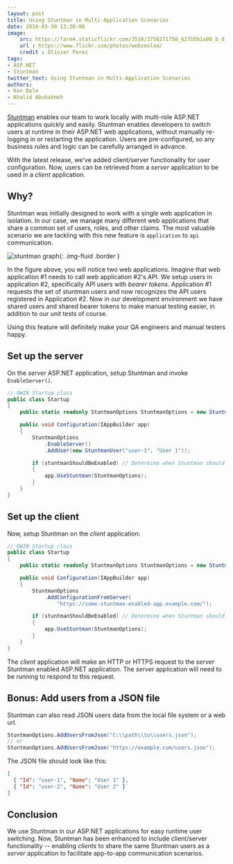 ```yaml
---
layout: post
title: Using Stuntman in Multi-Application Scenarios
date: 2016-03-30 13:30:00
image:
    src: https://farm4.staticflickr.com/3518/3756271750_627b5b1a80_b_d.jpg
    url : https://www.flickr.com/photos/webzooloo/
    credit : Olivier Porez
tags:
- ASP.NET
- Stuntman
twitter_text: Using Stuntman in Multi-Application Scenarios
authors:
- Ken Dale
- Khalid Abuhakmeh
---
```


[Stuntman](http://rimdev.io/stuntman/) enables our team to work locally with multi-role ASP.NET applications quickly and easily. Stuntman enables developers to switch users at runtime in their ASP.NET web applications, without manually re-logging in or restarting the application. Users are pre-configured, so any business rules and logic can be carefully arranged in advance.

With the latest release, we've added client/server functionality for user configuration. Now, users can be retrieved from a *server* application to be used in a *client* application.

## Why?

Stuntman was initially designed to work with a single web application in isolation. In our case, we manage many different web applications that share a common set of users, roles, and other claims. The most valuable scenario we are tackling with this new feature is `application` to `api` communication. 

![stuntman graph](/images/stuntman_graph.png){: .img-fluid .border }

In the figure above, you will notice two web applications. Imagine that web application #1 needs to call web application #2's API. We setup users in application #2, specifically API users with *bearer tokens*. Application #1 requests the set of stuntman users and now recognizes the API users registered in Application #2. Now in our development environment we have shared users and shared bearer tokens to make manual testing easier, in addition to our unit tests of course.

Using this feature will definitely make your QA engineers and manual testers happy.

## Set up the server

On the *server* ASP.NET application, setup Stuntman and invoke `EnableServer()`.

```csharp
// OWIN Startup class
public class Startup
{
    public static readonly StuntmanOptions StuntmanOptions = new StuntmanOptions();

    public void Configuration(IAppBuilder app)
    {
        StuntmanOptions
            .EnableServer()
            .AddUser(new StuntmanUser("user-1", "User 1"));

        if (stuntmanShouldBeEnabled) // Determine when Stuntman should be used here.
        {
            app.UseStuntman(StuntmanOptions);
        }
    }
}
```

## Set up the client

Now, setup Stuntman on the *client* application:

```csharp
// OWIN Startup class
public class Startup
{
    public static readonly StuntmanOptions StuntmanOptions = new StuntmanOptions();

    public void Configuration(IAppBuilder app)
    {
        StuntmanOptions
            .AddConfigurationFromServer(
                "https://some-stuntman-enabled-app.example.com/");

        if (stuntmanShouldBeEnabled) // Determine when Stuntman should be used here.
        {
            app.UseStuntman(StuntmanOptions);
        }
    }
}
```

The *client* application will make an HTTP or HTTPS request to the *server* Stuntman enabled ASP.NET application. The *server* application will need to be running to respond to this request. 

## Bonus: Add users from a JSON file

Stuntman can also read JSON users data from the local file system or a web url.

```csharp
StuntmanOptions.AddUsersFromJson("C:\\path\\to\\users.json");
// or
StuntmanOptions.AddUsersFromJson("https://example.com/users.json");
```

The JSON file should look like this:

```json
[
  { "Id": "user-1", "Name": "User 1" },
  { "Id": "user-2", "Name": "User 2" }
]
```

## Conclusion

We use Stuntman in our ASP.NET applications for easy runtime user switching. Now, Stuntman has been enhanced to include client/server functionality -- enabling *clients* to share the same Stuntman users as a *server* application to facilitate app-to-app communication scenarios.
